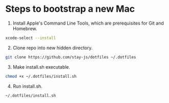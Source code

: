 # Steps to bootstrap a new Mac

1. Install Apple's Command Line Tools, which are prerequisites for Git and Homebrew.

```zsh
xcode-select --install
```

2. Clone repo into new hidden directory.

```zsh
git clone https://github.com/stay-js/dotfiles ~/.dotfiles
```

3. Make install.sh executable.

```zsh
chmod +x ~/.dotfiles/install.sh
```

4. Run install.sh.

```zsh
~/.dotfiles/install.sh
```
